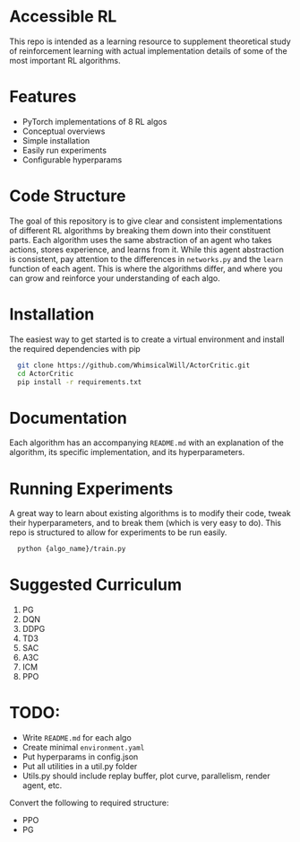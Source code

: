 # Accessible RL

This repo is intended as a learning resource to supplement theoretical study of reinforcement learning with actual implementation details of some of the most important RL algorithms.

# Features

- PyTorch implementations of 8 RL algos
- Conceptual overviews
- Simple installation
- Easily run experiments
- Configurable hyperparams

# Code Structure

The goal of this repository is to give clear and consistent implementations of different RL algorithms by breaking them down into their constituent parts. Each algorithm uses the same abstraction of an agent who takes actions, stores experience, and learns from it. While this agent abstraction is consistent, pay attention to the differences in `networks.py` and the `learn` function of each agent. This is where the algorithms differ, and where you can grow and reinforce your understanding of each algo. 

# Installation

The easiest way to get started is to create a virtual environment and install the required dependencies with pip

```bash
  git clone https://github.com/WhimsicalWill/ActorCritic.git
  cd ActorCritic
  pip install -r requirements.txt
```

# Documentation

Each algorithm has an accompanying `README.md` with an explanation of the algorithm, its specific implementation, and its hyperparameters.

# Running Experiments

A great way to learn about existing algorithms is to modify their code, tweak their hyperparameters, and to break them (which is very easy to do). This repo is structured to allow for experiments to be run easily.

```bash
  python {algo_name}/train.py
```

# Suggested Curriculum

1. PG
2. DQN
3. DDPG
4. TD3
5. SAC
6. A3C
7. ICM
8. PPO

# TODO:

- Write `README.md` for each algo
- Create minimal `environment.yaml`
- Put hyperparams in config.json
- Put all utilities in a util.py folder
- Utils.py should include replay buffer, plot curve, parallelism, render agent, etc.


Convert the following to required structure:

- PPO
- PG
